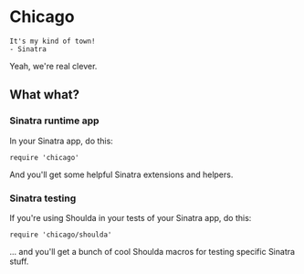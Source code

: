 # Chicago

    It's my kind of town!
    - Sinatra

Yeah, we're real clever.

## What what?

### Sinatra runtime app

In your Sinatra app, do this:

    require 'chicago'

And you'll get some helpful Sinatra extensions and helpers.

### Sinatra testing

If you're using Shoulda in your tests of your Sinatra app, do this:

    require 'chicago/shoulda'

... and you'll get a bunch of cool Shoulda macros for testing specific Sinatra stuff.
